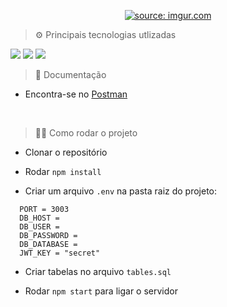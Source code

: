 <p align="center">
  <a href="https://imgur.com/O3FCgcX"><img src="https://i.imgur.com/O3FCgcX.png" title="source: imgur.com" /></a>
<p/>

> ⚙ Principais tecnologias utlizadas

<img src="https://img.shields.io/badge/TypeScript-007ACC?style=for-the-badge&logo=typescript&logoColor=white"/>
<img src="https://img.shields.io/badge/Express.js-404D59?style=for-the-badge"/>
<img src="https://img.shields.io/badge/MySQL-00000F?style=for-the-badge&logo=mysql&logoColor=white"/>
<br/>

> 📃 Documentação 

* Encontra-se no <a href="https://documenter.getpostman.com/view/21020951/2s8ZDbXMMA">Postman</a>
<br/>

> 👨‍💻 Como rodar o projeto 
  
* Clonar o repositório

* Rodar `npm install`

* Criar um arquivo `.env` na pasta raiz do projeto:

 ``` 
   PORT = 3003
   DB_HOST = 
   DB_USER = 
   DB_PASSWORD = 
   DB_DATABASE = 
   JWT_KEY = "secret"
```

* Criar tabelas no arquivo ```tables.sql```

* Rodar `npm start` para ligar o servidor

<br/>
<br/>
